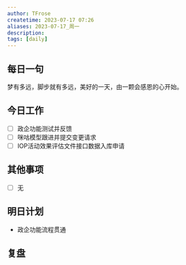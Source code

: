 ```yaml
---
author: TFrose
createtime: 2023-07-17 07:26
aliases: 2023-07-17_周一
description:
tags: [daily]
---
```


## 每日一句
梦有多远，脚步就有多远，美好的一天，由一颗会感恩的心开始。

## 今日工作
- [ ] 政企功能测试并反馈
- [ ] 咪咕模型跟进并提交变更请求
- [ ] IOP活动效果评估文件接口数据入库申请

## 其他事项
- [ ] 无

## 明日计划
- 政企功能流程贯通

## 复盘

